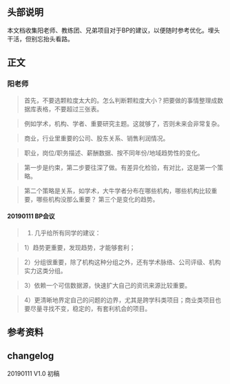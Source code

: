 ## 头部说明
本文档收集阳老师、教练团、兄弟项目对于BP的建议，以便随时参考优化。埋头干活，但别忘抬头看路。

##  正文

### 阳老师

>首先，不要选颗粒度太大的。怎么判断颗粒度大小？把要做的事情整理成数据库表格，不要超过三张表。

>例如学术，机构、学者、重要研究主题。这就够了，否则未来会非常复杂。

>商业，行业里重要的公司、股东关系、销售利润情况。

>职业，岗位/职务描述、薪酬数据、按不同年份/地域趋势性的变化。 


>第一步是约束，第二步要往深了做。有差异化检验，有对比，这是第一个策略。

>第二个策略是关系，如学术，大牛学者分布在哪些机构，哪些机构比较重要，哪些机构没那么重要？ 第三个是变化的趋势。


#### 20190111 BP会议

>1. 几乎给所有同学的建议：

>1）趋势更重要，发现趋势，才能够套利；

>2）分组很重要，除了机构这种分组之外，还有学术脉络、公司评级、机构实力这类分组。

>3）依赖一个可信数据源，快速扩大自己的资讯来源比较重要。

>4）更清晰地界定自己的问题的边界，尤其是跨学科类项目；商业类项目也要尽量寻找不变，稳定的，有套利机会的项目。


## 参考资料

## changelog
20190111 V1.0 初稿
